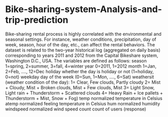 # Bike-sharing-system-Analysis-and-trip-prediction
 Bike-sharing rental process is highly correlated with the environmental and seasonal settings. For instance, weather conditions, precipitation, day of week, season, hour of the day, etc., can affect the rental behaviors. The dataset is related to the two-year historical log (aggregated on daily basis) corresponding to years 2011 and 2012 from the Capital Bikeshare system, Washington D.C., USA.   The variables are defined as follows:  season 1=spring, 2=summer, 3=fall, 4=winter  year 0=2011, 1=2012  month 1=Jan, 2=Feb, …., 12=Dec  holiday whether the day is holiday or not (1=holiday, 0=not)  weekday day of the week (0=Sun, 1=Mon, …., 6=Sat)  weathersit (weather condition of the day):  1= Clear, Few clouds, Partly cloudy  2= Mist + Cloudy, Mist + Broken clouds, Mist + Few clouds, Mist  3= Light Snow, Light rain + Thunderstorm + Scattered clouds  4= Heavy Rain + Ice pallets + Thunderstorm + Mist, Snow + Fog)  temp normalized temperature in Celsius  atemp normalized feeling temperature in Celsius  hum normalized humidity  windspeed normalized wind speed  count count of users (response)
